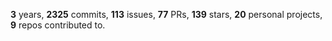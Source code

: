 **3** years, **2325** commits, **113** issues, **77** PRs, **139** stars, **20** personal projects, **9** repos contributed to.
